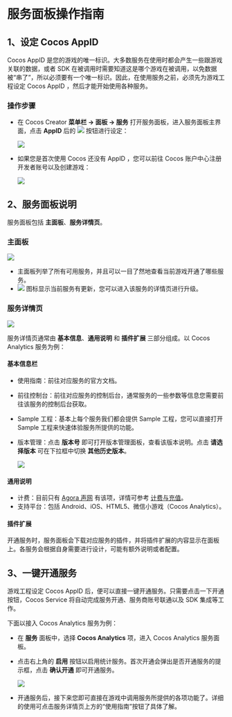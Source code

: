 # 服务面板操作指南

## 1、设定 Cocos AppID

Cocos AppID 是您的游戏的唯一标识。大多数服务在使用时都会产生一些跟游戏关联的数据，或者 SDK 在被调用时需要知道这是哪个游戏在被调用，以免数据被“串了”，所以必须要有一个唯一标识。因此，在使用服务之前，必须先为游戏工程设定 Cocos AppID ，然后才能开始使用各种服务。

### 操作步骤

- 在 Cocos Creator **菜单栏 -> 面板 -> 服务** 打开服务面板，进入服务面板主界面，点击 **AppID** 后的 ![](image/panel-button.jpg) 按钮进行设定：

    ![](image/panel-setting-appid.png)

- 如果您是首次使用 Cocos 还没有 AppID ，您可以前往 Cocos 账户中心注册开发者账号以及创建游戏：

    ![](image/console-create-game.jpg)

## 2、服务面板说明

服务面板包括 **主面板**、**服务详情页**。

### 主面板

![](image/panel-main.jpg)

* 主面板列举了所有可用服务，并且可以一目了然地查看当前游戏开通了哪些服务。
* ![](image/panel-new-version.png) 图标显示当前服务有更新，您可以进入该服务的详情页进行升级。


### 服务详情页

![](image/panel-analytics-info.png)

服务详情页通常由 **基本信息**、**通用说明** 和 **插件扩展** 三部分组成。以 Cocos Analytics 服务为例：

#### 基本信息栏

- 使用指南：前往对应服务的官方文档。
- 前往控制台：前往对应服务的控制后台，通常服务的一些参数等信息您需要前往该服务的控制后台获取。
- Sample 工程：基本上每个服务我们都会提供 Sample 工程，您可以直接打开 Sample 工程来快速体验服务所提供的功能。
- 版本管理：点击 **版本号** 即可打开版本管理面板，查看该版本说明。点击 **请选择版本** 可在下拉框中切换 **其他历史版本**。

    ![](image/panel-analytics-version.png)

#### 通用说明

- 计费：目前只有 [Agora 声网](agora.md) 有该项，详情可参考 [计费与充值](billing-and-charge.md)。
- 支持平台：包括 Android、iOS、HTML5、微信小游戏（Cocos Analytics）。

#### 插件扩展

开通服务时，服务面板会下载对应服务的插件，并将插件扩展的内容显示在面板上。各服务会根据自身需要进行设计，可能有额外说明或者配置。


## 3、一键开通服务

游戏工程设定 Cocos AppID 后，便可以直接一键开通服务。只需要点击一下开通按钮，Cocos Service 将自动完成服务开通、服务商账号联通以及 SDK 集成等工作。

下面以接入 Cocos Analytics 服务为例：

- 在 **服务** 面板中，选择 **Cocos Analytics** 项，进入 Cocos Analytics 服务面板。
- 点击右上角的 **启用** 按钮以启用统计服务。首次开通会弹出是否开通服务的提示框，点击 **确认开通** 即可开通服务。

  ![](image/panel-confirm.png)

- 开通服务后，接下来您即可直接在游戏中调用服务所提供的各项功能了。详细的使用可点击服务详情页上方的“使用指南”按钮了具体了解。
